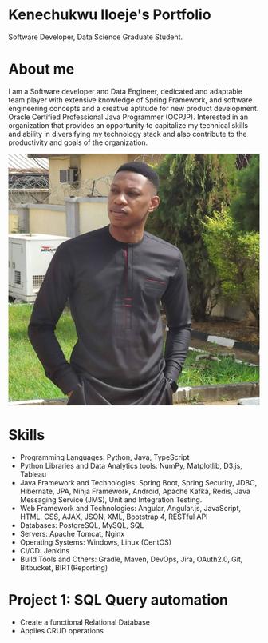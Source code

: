 # Kenechukwu Iloeje's Portfolio
Software Developer, Data Science Graduate Student.

# About me
I am a Software developer and Data Engineer, dedicated and adaptable team player with extensive knowledge of Spring Framework, and software engineering concepts and a creative aptitude for new product development. Oracle Certified Professional Java Programmer (OCPJP). Interested in an organization that provides an opportunity to capitalize my technical skills and ability in diversifying my technology stack and also contribute to the productivity and goals of the organization.

![](/images/kene_profile.jpg)

# Skills
* Programming Languages: Python, Java, TypeScript
* Python Libraries and Data Analytics tools: NumPy, Matplotlib, D3.js, Tableau
* Java Framework and Technologies: Spring Boot, Spring Security, JDBC, Hibernate, JPA, Ninja Framework, Android, Apache Kafka, Redis, Java Messaging Service (JMS), Unit and Integration Testing.
* Web Framework and Technologies: Angular, Angular.js, JavaScript, HTML, CSS, AJAX, JSON, XML, Bootstrap 4, RESTful API
* Databases: PostgreSQL, MySQL, SQL
* Servers: Apache Tomcat, Nginx
* Operating Systems: Windows, Linux (CentOS)
* CI/CD: Jenkins
* Build Tools and Others: Gradle, Maven, DevOps, Jira, OAuth2.0, Git, Bitbucket, BIRT(Reporting)


# Project 1: SQL Query automation
* Create a functional Relational Database
* Applies CRUD operations
